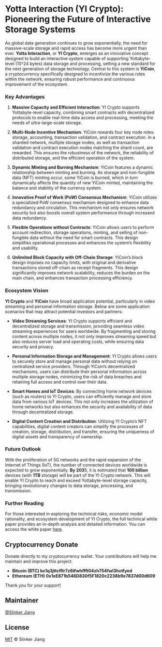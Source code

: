 # Yotta Interaction (YI Crypto): Pioneering the Future of Interactive Storage Systems

As global data generation continues to grow exponentially, the need for massive-scale storage and rapid access has become more urgent than ever. **Yotta Interaction**, or **YI Crypto**, emerges as an innovative concept designed to build an interactive system capable of supporting Yottabyte-level (10^24 bytes) data storage and processing, setting a new standard for the next generation of storage technology. Central to this system is **YiCoin**, a cryptocurrency specifically designed to incentivize the various roles within the network, ensuring robust performance and continuous improvement of the ecosystem.

### **Key Advantages**
1. **Massive Capacity and Efficient Interaction**:
   YI Crypto supports Yottabyte-level capacity, combining smart contracts with decentralized protocols to enable real-time data access and processing, meeting the needs of ultra-large-scale storage.

2. **Multi-Node Incentive Mechanism**:
   YiCoin rewards four key node roles: storage, accounting, transaction validation, and contract execution. In a sharded network, multiple storage nodes, as well as transaction validation and contract execution nodes matching the shard count, are rewarded. This ensures the robustness of the network, the reliability of distributed storage, and the efficient operation of the system.

3. **Dynamic Minting and Burning Mechanism**:
   YiCoin features a dynamic relationship between minting and burning. As storage and non-fungible data (NFT) minting occur, some YiCoin is burned, which in turn dynamically affects the quantity of new YiCoin minted, maintaining the balance and stability of the currency system.

4. **Innovative Proof of Work (PoW) Consensus Mechanism**:
   YiCoin utilizes a specialized PoW consensus mechanism designed to enhance data redundancy and circulation. This mechanism not only ensures network security but also boosts overall system performance through increased data redundancy.

5. **Flexible Operations without Contracts**:
   YiCoin allows users to perform account redirection, storage operations, minting, and selling of non-fungible data without the need for smart contracts. This design simplifies operational processes and enhances the system’s flexibility and usability.

6. **Unlimited Block Capacity with Off-Chain Storage**:
   YiCoin’s block design imposes no capacity limits, with original and derivative transactions stored off-chain as receipt fragments. This design significantly improves network scalability, reduces the burden on the main chain, and enhances transaction processing efficiency.

### **Ecosystem Vision**
**YI Crypto** and **YiCoin** have broad application potential, particularly in video streaming and personal information storage. Below are some application scenarios that may attract potential investors and partners:

- **Video Streaming Services**: YI Crypto supports efficient and decentralized storage and transmission, providing seamless video streaming experiences for users worldwide. By fragmenting and storing content across multiple nodes, it not only improves streaming speed but also reduces server load and operating costs, while ensuring data security and privacy.

- **Personal Information Storage and Management**: YI Crypto allows users to securely store and manage personal data without relying on centralized service providers. Through YiCoin’s decentralized mechanisms, users can distribute their personal information across multiple storage nodes, minimizing the risk of data breaches and retaining full access and control over their data.

- **Smart Homes and IoT Devices**: By connecting home network devices (such as routers) to YI Crypto, users can efficiently manage and store data from various IoT devices. This not only increases the utilization of home networks but also enhances the security and availability of data through decentralized storage.

- **Digital Content Creation and Distribution**: Utilizing YI Crypto’s NFT capabilities, digital content creators can simplify the processes of creation, storage, distribution, and transfer, ensuring the uniqueness of digital assets and transparency of ownership.

### **Future Outlook**
With the proliferation of 5G networks and the rapid expansion of the Internet of Things (IoT), the number of connected devices worldwide is expected to grow exponentially. **By 203**5, it is estimated that **100 billion** devices (with **1TB** storage) will be part of the YI Crypto network. This will enable YI Crypto to reach and exceed Yottabyte-level storage capacity, bringing revolutionary changes to data storage, processing, and transmission.  

### **Further Reading**
For those interested in exploring the technical risks, economic model rationality, and ecosystem development of YI Crypto, the full technical white paper provides an in-depth analysis and detailed information. You can access the white paper [here](https://github.com/yicrypto/yicoin/blob/main/doc/White%20Book.pdf). 

## Cryptocurrency Donate
Donate directly to my cryptocurrency wallet. Your contributions will help me maintain and improve this project.
- **Bitcoin (BTC)	bc1q3jttcfflr7z6tfwhffft04zh754fwl3hvtfyed** 
- **Ethereum (ETH) 0x1eE871b546D830f5F1820c2238b9e7837d00d609**  

Thank you for your support!

## Maintainer
[@Slinker Jiang](https://github.com/slinker-yic)

## License
[MIT](LICENSE) © Slinker Jiang
